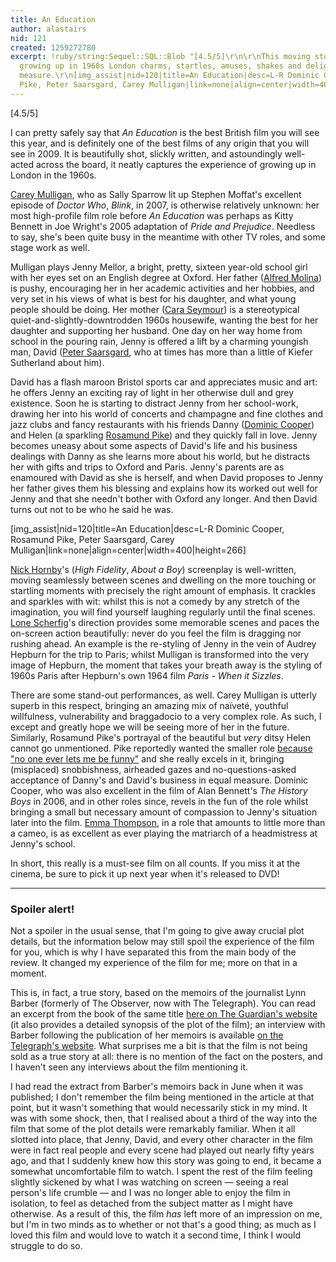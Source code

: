 ```yaml
---
title: An Education
author: alastairs
nid: 121
created: 1259272780
excerpt: !ruby/string:Sequel::SQL::Blob "[4.5/5]\r\n\r\nThis moving story of a teenager
  growing up in 1960s London charms, startles, amuses, shakes and delights in equal
  measure.\r\n[img_assist|nid=120|title=An Education|desc=L-R Dominic Cooper, Rosamund
  Pike, Peter Saarsgard, Carey Mulligan|link=none|align=center|width=400|height=266]\r\n"
---
```


[4.5/5]

I can pretty safely say that <em>An Education</em> is the best British film you will see this year, and is definitely one of the best films of any origin that you will see in 2009.  It is beautifully shot, slickly written, and astoundingly well-acted across the board, it neatly captures the experience of growing up in London in the 1960s.  

<a href="http://www.imdb.com/name/nm1659547/">Carey Mulligan</a>, who as Sally Sparrow lit up Stephen Moffat's excellent episode of <em>Doctor Who</em>, <em>Blink</em>, in 2007, is otherwise relatively unknown: her most high-profile film role before <em>An Education</em> was perhaps as Kitty Bennett in Joe Wright's 2005 adaptation of <em>Pride and Prejudice</em>.  Needless to say, she's been quite busy in the meantime with other TV roles, and some stage work as well.  

Mulligan plays Jenny Mellor, a bright, pretty, sixteen year-old school girl with her eyes set on an English degree at Oxford.  Her father (<a href="http://www.imdb.com/name/nm0000547/">Alfred Molina</a>) is pushy, encouraging her in her academic activities and her hobbies, and very set in his views of what is best for his daughter, and what young people should be doing.  Her mother (<a href="http://www.imdb.com/name/nm0786806/">Cara Seymour</a>) is a stereotypical quiet-and-slightly-downtrodden 1960s housewife, wanting the best for her daughter and supporting her husband.  One day on her way home from school in the pouring rain, Jenny is offered a lift by a charming youngish man, David (<a href="http://www.imdb.com/name/nm0765597/">Peter Saarsgard</a>, who at times has more than a little of Kiefer Sutherland about him).  

David has a flash maroon Bristol sports car and appreciates music and art: he offers Jenny an exciting ray of light in her otherwise dull and grey existence.  Soon he is starting to distract Jenny from her school-work, drawing her into his world of concerts and champagne and fine clothes and jazz clubs and fancy restaurants with his friends Danny (<a href="http://www.imdb.com/name/nm1002641/">Dominic Cooper</a>) and Helen (a sparkling <a href="http://www.imdb.com/name/nm0683253/">Rosamund Pike</a>) and they quickly fall in love.  Jenny becomes uneasy about some aspects of David's life and his business dealings with Danny as she learns more about his world, but he distracts her with gifts and trips to Oxford and Paris.  Jenny's parents are as enamoured with David as she is herself, and when David proposes to Jenny her father gives them his blessing and explains how its worked out well for Jenny and that she needn't bother with Oxford any longer.  And then David turns out not to be who he said he was.  

[img_assist|nid=120|title=An Education|desc=L-R Dominic Cooper, Rosamund Pike, Peter Saarsgard, Carey Mulligan|link=none|align=center|width=400|height=266]

<a href="http://www.imdb.com/name/nm0394984/">Nick Hornby</a>'s (<em>High Fidelity</em>, <em>About a Boy</em>) screenplay is well-written, moving seamlessly between scenes and dwelling on the more touching or startling moments with precisely the right amount of emphasis.  It crackles and sparkles with wit: whilst this is not a comedy by any stretch of the imagination, you will find yourself laughing regularly until the final scenes.  <a href="http://www.imdb.com/name/nm0771054/">Lone Scherfig</a>'s direction provides some memorable scenes and paces the on-screen action beautifully: never do you feel the film is dragging nor rushing ahead.  An example is the re-styling of Jenny in the vein of Audrey Hepburn for the trip to Paris; whilst Mulligan is transformed into the very image of Hepburn, the moment that takes your breath away is the styling of 1960s Paris after Hepburn's own 1964 film <em>Paris - When it Sizzles</em>.

There are some stand-out performances, as well.  Carey Mulligan is utterly superb in this respect, bringing an amazing mix of naïveté, youthful willfulness, vulnerability and braggadocio to a very complex role.  As such,  I except and greatly hope we will be seeing more of her in the future.  Similarly, Rosamund Pike's portrayal of the beautiful but <em>very</em> ditsy Helen cannot go unmentioned.  Pike reportedly wanted the smaller role <a href="http://www.imdb.com/title/tt1174732/trivia">because "no one ever lets me be funny"</a> and she really excels in it, bringing (misplaced) snobbishness, airheaded gazes and no-questions-asked acceptance of Danny's and David's business in equal measure.  Dominic Cooper, who was also excellent in the film of Alan Bennett's <em>The History Boys</em> in 2006, and in other roles since, revels in the fun of the role whilst bringing a small but necessary amount of compassion to Jenny's situation later into the film.  <a href="http://www.imdb.com/name/nm0000668/">Emma Thompson</a>, in a role that amounts to little more than a cameo, is as excellent as ever playing the matriarch of a headmistress at Jenny's school.  

In short, this really is a must-see film on all counts.  If you miss it at the cinema, be sure to pick it up next year when it's released to DVD!

<hr />

<h3>Spoiler alert!</h3>

Not a spoiler in the usual sense, that I'm going to give away crucial plot details, but the information below may still spoil the experience of the film for you, which is why I have separated this from the main body of the review.  It changed my experience of the film for me; more on that in a moment.  

This is, in fact, a true story, based on the memoirs of the journalist Lynn Barber (formerly of The Observer, now with The Telegraph).  You can read an excerpt from the book of the same title <a href="http://www.guardian.co.uk/culture/2009/jun/07/lynn-barber-virginity-relationships" title="My harsh lesson in love and life">here on The Guardian's website</a> (it also provides a detailed synopsis of the plot of the film); an interview with Barber following the publication of her memoirs is available <a href="http://www.telegraph.co.uk/culture/books/5507121/Lynn-Barber-I-know-Ive-done-a-bad-thing.html" title="Lynn Barber: 'I know I've done a bad thing'">on the Telegraph's website</a>.  What surprises me a bit is that the film is not being sold as a true story at all: there is no mention of the fact on the posters, and I haven't seen any interviews about the film mentioning it.  

I had read the extract from Barber's memoirs back in June when it was published; I don't remember the film being mentioned in the article at that point, but it wasn't something that would necessarily stick in my mind.  It was with some shock, then, that I realised about a third of the way into the film that some of the plot details were remarkably familiar.  When it all slotted into place, that Jenny, David, and every other character in the film were in fact real people and every scene had played out nearly fifty years ago, and that I suddenly knew how this story was going to end, it became a somewhat uncomfortable film to watch.  I spent the rest of the film feeling slightly sickened by what I was watching on screen &mdash; seeing a real person's life crumble &mdash; and I was no longer able to enjoy the film in isolation, to feel as detached from the subject matter as I might have otherwise.  As a result of this, the film <em>has</em> left more of an impression on me, but I'm in two minds as to whether or not that's a good thing; as much as I loved this film and would love to watch it a second time, I think I would struggle to do so.
